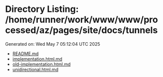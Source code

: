 # Directory Listing: /home/runner/work/www/www/processed/az/pages/site/docs/tunnels
Generated on: Wed May  7 05:12:04 UTC 2025

- [README.md](README.md)
- [implementation.html.md](implementation.html.md)
- [old-implementation.html.md](old-implementation.html.md)
- [unidirectional.html.md](unidirectional.html.md)
